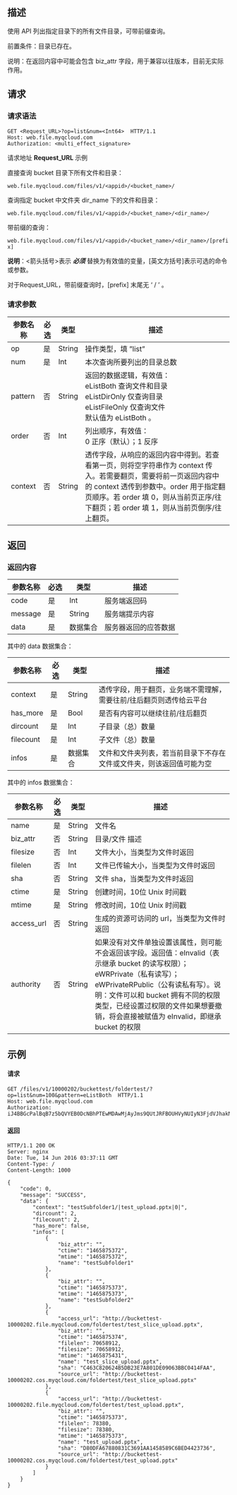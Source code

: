 ## 描述

使用 API 列出指定目录下的所有文件目录，可带前缀查询。

前置条件：目录已存在。

说明：在返回内容中可能会包含 biz_attr 字段，用于兼容以往版本，目前无实际作用。

## 请求

### 请求语法

``` http
GET <Request_URL>?op=list&num=<Int64>  HTTP/1.1
Host: web.file.myqcloud.com 
Authorization: <multi_effect_signature>
```

请求地址 **Request_URL** 示例

直接查询 bucket 目录下所有文件和目录：

`web.file.myqcloud.com/files/v1/<appid>/<bucket_name>/`

查询指定 bucket 中文件夹 dir_name 下的文件和目录：

`web.file.myqcloud.com/files/v1/<appid>/<bucket_name>/<dir_name>/`

带前缀的查询：

`web.file.myqcloud.com/files/v1/<appid>/<bucket_name>/<dir_name>/[prefix]`

**说明**：<箭头括号>表示 ***必须***  替换为有效值的变量，[英文方括号]表示可选的命令或参数。

对于Request_URL，带前缀查询时，[prefix] 末尾无 ‘ / ’ 。

### 请求参数

| 参数名称    | **必选** | **类型** | **描述**                                   |
| ------- | ------ | ------ | ---------------------------------------- |
| op      | 是      | String | 操作类型，填 ”list”                            |
| num     | 是      | Int    | 本次查询所要列出的目录总数                            |
| pattern | 否      | String | 返回的数据逻辑，有效值：<br />eListBoth 查询文件和目录<br />eListDirOnly 仅查询目录<br />eListFileOnly 仅查询文件<br />默认值为 eListBoth 。 |
| order   | 否      | Int    | 列出顺序，有效值：<br />0 正序（默认）；1 反序             |
| context | 否      | String | 透传字段，从响应的返回内容中得到。若查看第一页，则将空字符串作为 context 传入。若需要翻页，需要将前一页返回内容中的 context 透传到参数中。order 用于指定翻页顺序。若 order 填 0，则从当前页正序/往下翻页；若 order 填 1，则从当前页倒序/往上翻页。 |

## 返回

### 返回内容

| 参数名称    | **必选** | **类型** | **描述**     |
| ------- | ------ | ------ | ---------- |
| code    | 是      | Int    | 服务端返回码     |
| message | 是      | String | 服务端提示内容    |
| data    | 是      | 数据集合   | 服务器返回的应答数据 |

其中的 data 数据集合：

| 参数名称      | 必选   | 类型     | 描述                                 |
| --------- | ---- | ------ | ---------------------------------- |
| context   | 是    | String | 透传字段，用于翻页，业务端不需理解，需要往前/往后翻页则透传给云平台 |
| has_more  | 是    | Bool   | 是否有内容可以继续往前/往后翻页                   |
| dircount  | 是    | Int    | 子目录（总）数量                           |
| filecount | 是    | Int    | 子文件（总）数量                           |
| infos     | 是    | 数据集合   | 文件和文件夹列表，若当前目录下不存在文件或文件夹，则该返回值可能为空 |

其中的 infos 数据集合：

| 参数名称       | 必选   | 类型     | 描述                                       |
| ---------- | ---- | ------ | ---------------------------------------- |
| name       | 是    | String | 文件名                                      |
| biz_attr   | 否    | String | 目录/文件 描述                                 |
| filesize   | 否    | Int    | 文件大小，当类型为文件时返回                           |
| filelen    | 否    | Int    | 文件已传输大小，当类型为文件时返回                        |
| sha        | 否    | String | 文件 sha，当类型为文件时返回                         |
| ctime      | 是    | String | 创建时间，10位 Unix 时间戳                        |
| mtime      | 是    | String | 修改时间，10位 Unix 时间戳                        |
| access_url | 否    | String | 生成的资源可访问的 url，当类型为文件时返回                  |
| authority  | 否    | String | 如果没有对文件单独设置该属性，则可能不会返回该字段。返回值：eInvalid（表示继承 bucket 的读写权限）；eWRPrivate（私有读写）；eWPrivateRPublic（公有读私有写）。说明：文件可以和 bucket 拥有不同的权限类型，已经设置过权限的文件如果想要撤销，将会直接被赋值为 eInvalid，即继承 bucket 的权限 |

## 示例

#### 请求

``` http
GET /files/v1/10000202/buckettest/foldertest/?op=list&num=100&pattern=eListBoth  HTTP/1.1
Host: web.file.myqcloud.com
Authorization: iJ4BBGcPalBqB7z5bQVYEB0DcNBhPTEwMDAwMjAyJms9QUtJRFBOUHVyNUIyN3FjdVJhakNFbXpLVjkzVTdrOFZjZXFXJmU9MTQ2NTg3NTYxMSZ0PTE0NjU4NzU0MzEmcj0xNDU2NDI1MTQ3JmY9JmI9am9ubnh1NQ==
```

#### 返回

``` http
HTTP/1.1 200 OK
Server: nginx
Date: Tue, 14 Jun 2016 03:37:11 GMT
Content-Type: /
Content-Length: 1000

{
    "code": 0, 
    "message": "SUCCESS", 
    "data": {
        "context": "testSubfolder1/|test_upload.pptx|0|", 
        "dircount": 2, 
        "filecount": 2, 
        "has_more": false, 
        "infos": [
            {
                "biz_attr": "", 
                "ctime": "1465875372", 
                "mtime": "1465875372", 
                "name": "testSubfolder1"
            }, 
            {
                "biz_attr": "", 
                "ctime": "1465875373", 
                "mtime": "1465875373", 
                "name": "testSubfolder2"
            }, 
            {
                "access_url": "http://buckettest-10000202.file.myqcloud.com/foldertest/test_slice_upload.pptx", 
                "biz_attr": "", 
                "ctime": "1465875374", 
                "filelen": 70658912, 
                "filesize": 70658912, 
                "mtime": "1465875431", 
                "name": "test_slice_upload.pptx", 
                "sha": "C463C820624B5DB23E7A801DE09063BBC0414FAA", 
                "source_url": "http://buckettest-10000202.cos.myqcloud.com/foldertest/test_slice_upload.pptx"
            }, 
            {
                "access_url": "http://buckettest-10000202.file.myqcloud.com/foldertest/test_upload.pptx", 
                "biz_attr": "", 
                "ctime": "1465875373", 
                "filelen": 78380, 
                "filesize": 78380, 
                "mtime": "1465875373", 
                "name": "test_upload.pptx", 
                "sha": "D80DFA67880831C3691AA1458589C6BED4423736", 
                "source_url": "http://buckettest-10000202.cos.myqcloud.com/foldertest/test_upload.pptx"
            }
        ]
    }
}
```